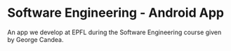 Software Engineering - Android App
==================================

An app we develop at EPFL during the Software Engineering course given by George Candea.
